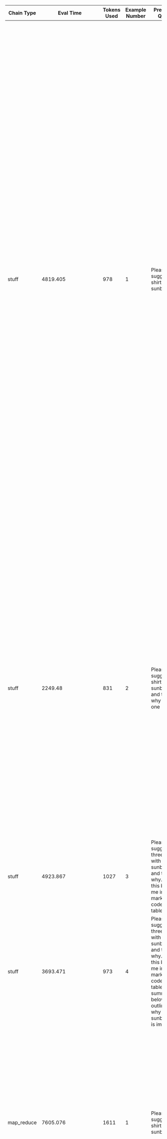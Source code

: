 | Chain Type | Eval Time | Tokens Used | Example Number | Predicted Query | Predicted Answer | Answer | Result |
| --- | --- | --- | --- | --- | --- | --- | --- |
| stuff | 4819.405 | 978 | 1 | Please suggest a shirt with sunblocking |  | {'query': 'Please suggest a shirt with sunblocking', 'result': "We have several options for shirts with sunblocking. Here are a few:\n\n1. Sun Shield Shirt: This high-performance sun shirt is guaranteed to protect from harmful UV rays. It is rated UPF 50+ and blocks 98% of the sun's harmful rays. It is made of 78% nylon and 22% Lycra Xtra Life fiber and is handwashable. \n\n2. Men's Plaid Tropic Shirt, Short-Sleeve: This shirt is rated UPF 50+ and blocks 98% of the sun's harmful UV rays. It is made of 52% polyester and 48% nylon and is machine washable. \n\n3. Men's TropicVibe Shirt, Short-Sleeve: This shirt has built-in UPF 50+ and is made of 71% Nylon and 29% Polyester. It is machine washable and wrinkle-resistant. \n\n4. Men's Tropical Plaid Short-Sleeve Shirt: This shirt is rated UPF 50+ and blocks 98% of the sun's harmful rays. It is made of 100% polyester and is wrinkle-resistant. \n\nAll of these shirts provide excellent sun protection and are designed to keep you cool and comfortable in hot weather."} |  |
| stuff | 2249.48 | 831 | 2 | Please suggest a shirt with sunblocking and tell me why this one |  | {'query': 'Please suggest a shirt with sunblocking and tell me why this one', 'result': 'I would suggest the Sun Shield Shirt as it is designed to block harmful UV rays with a UPF 50+ rating, which is the highest rated sun protection possible. The fabric is made of 78% nylon and 22% Lycra Xtra Life fiber, which is abrasion-resistant and wicks moisture for quick-drying comfort. Additionally, it fits comfortably over your favorite swimsuit and falls at the hip with a slightly fitted shape. The Skin Cancer Foundation recommends this fabric as an effective UV protectant.'} |  |
| stuff | 4923.867 | 1027 | 3 | Please suggest three shirts with sunblocking and tell me why. Give this back to me in markdown code as a table |  | {'query': 'Please suggest three shirts with sunblocking and tell me why. Give this back to me in markdown code as a table', 'result': "| Shirt Name | Sun Protection | Material | Additional Features |\n| --- | --- | --- | --- |\n| Men's Plaid Tropic Shirt, Short-Sleeve | UPF 50+ | 52% polyester, 48% nylon | Wrinkle-free, front and back cape venting, two front bellows pockets |\n| Sun Shield Shirt | SPF 50+ | 78% nylon, 22% Lycra Xtra Life fiber | Wicks moisture, abrasion-resistant, fits comfortably over swimsuit |\n| Men's TropicVibe Shirt, Short-Sleeve | UPF 50+ | Shell: 71% Nylon, 29% Polyester. Lining: 100% Polyester knit mesh | Wrinkle-resistant, front and back cape venting, two front bellows pockets |\n\nThese three shirts provide sun protection and have additional features that make them suitable for outdoor activities. The Men's Plaid Tropic Shirt, Short-Sleeve and Men's TropicVibe Shirt, Short-Sleeve both have UPF 50+ sun protection, while the Sun Shield Shirt has SPF 50+ sun protection. All three shirts are made of materials that are quick-drying and provide protection from the sun's harmful rays. Additionally, they have features such as front and back cape venting, two front bellows pockets, and wrinkle resistance that make them comfortable and practical for extended outdoor activities."} |  |
| stuff | 3693.471 | 973 | 4 | Please suggest three shirts with sunblocking and tell me why. Give this back to me in markdown code as a table, with a summary below outlining why sunblocking is important |  | {'query': 'Please suggest three shirts with sunblocking and tell me why. Give this back to me in markdown code as a table, with a summary below outlining why sunblocking is important', 'result': "| Shirt Name | Sun Protection Rating | Fabric | Additional Features |\n| --- | --- | --- | --- |\n| Sun Shield Shirt | UPF 50+ | 78% nylon, 22% Lycra Xtra Life fiber | Wicks moisture, abrasion-resistant, fits over swimsuit |\n| Men's Plaid Tropic Shirt | UPF 50+ | 52% polyester, 48% nylon | Wrinkle-free, front and back cape venting, two front bellows pockets |\n| Men's Tropical Plaid Short-Sleeve Shirt | UPF 50+ | 100% polyester | Wrinkle-resistant, front and back cape venting, two front bellows pockets |\n\nSunblocking is important because it helps protect the skin from harmful UV rays that can cause skin damage, premature aging, and skin cancer. The shirts listed above have a UPF 50+ rating, which means they block 98% of the sun's harmful rays. They also have additional features such as moisture-wicking, wrinkle-free, and venting to keep you cool and comfortable in the sun."} |  |
| map_reduce | 7605.076 | 1611 | 1 | Please suggest a shirt with sunblocking |  | {'query': 'Please suggest a shirt with sunblocking', 'result': "There are several options for shirts with sunblocking mentioned in the document. The Sun Shield Shirt, Men's Plaid Tropic Shirt, Short-Sleeve, Men’s TropicVibe Shirt, Short-Sleeve, and the lightest hot-weather shirt are all designed to provide UPF 50+ sun protection, blocking 98% of the sun's harmful rays."} |  |
| map_reduce | 9418.494 | 2008 | 2 | Please suggest a shirt with sunblocking and tell me why this one |  | {'query': 'Please suggest a shirt with sunblocking and tell me why this one', 'result': "There are several options for shirts with sun protection, but one great option is the Sun Shield Shirt. This shirt is made of a high-performance fabric that is UPF 50+ rated, which means it provides the highest rated sun protection possible, blocking 98% of the sun's harmful rays. The fabric is also made of 78% nylon and 22% Lycra Xtra Life fiber, which makes it moisture-wicking and abrasion-resistant for season after season of wear. Additionally, it fits comfortably over your favorite swimsuit, making it a great option for a day at the beach or pool. Finally, it is recommended by The Skin Cancer Foundation as an effective UV protectant, so you can trust that it will keep you safe from the sun's harmful rays."} |  |
| map_reduce | 39081.975 | 4348 | 3 | Please suggest three shirts with sunblocking and tell me why. Give this back to me in markdown code as a table |  | {'query': 'Please suggest three shirts with sunblocking and tell me why. Give this back to me in markdown code as a table', 'result': "| Shirt Name | Description | SPF Rating |\n| --- | --- | --- |\n| Men's Solar Chill 2.0 Long Sleeve Shirt | This lightweight and breathable shirt provides UPF 50+ sun protection. It features Columbia's Omni-Freeze Zero technology, which reacts with sweat to lower the temperature of the fabric and keep you cool. The shirt also features Omni-Shade technology, which blocks UVA and UVB rays to help prevent sunburn and long-term skin damage. Perfect for outdoor activities like hiking, fishing, and camping. | SPF 50+ |\n| Women's Sunstopper 1/4 Zip | This lightweight and breathable shirt provides UPF 50+ sun protection. It is made with Ariat's Moisture Movement Technology, which pulls moisture away from the skin to keep you dry and comfortable. The shirt also features a mock collar, a 1/4 zip front, and a stock tie loop. Perfect for outdoor activities like hiking, horseback riding, and golfing. | SPF 50+ |\n| Sun Shield Shirt | This high-performance sun shirt is guaranteed to protect from harmful UV rays. It fits comfortably over swimsuits and is abrasion-resistant for season after season of wear. Perfect for water activities like swimming, surfing, and paddleboarding. | SPF 50+ (blocks 98% of harmful rays) |\n\nAll three shirts provide UPF 50+ sun protection and are made of lightweight, breathable fabrics. The Men's Solar Chill 2.0 Long Sleeve Shirt and Women's Sunstopper 1/4 Zip are perfect for outdoor activities like hiking, fishing, and camping, while the Sun Shield Shirt is perfect for water activities like swimming, surfing, and paddleboarding."} |  |
| map_reduce | 20884.83 | 3948 | 4 | Please suggest three shirts with sunblocking and tell me why. Give this back to me in markdown code as a table, with a summary below outlining why sunblocking is important |  | {'query': 'Please suggest three shirts with sunblocking and tell me why. Give this back to me in markdown code as a table, with a summary below outlining why sunblocking is important', 'result': "| Shirt Name | Description | Sun Protection | Additional Features |\n| --- | --- | --- | --- |\n| Sun Shield Shirt | High-performance sun shirt guaranteed to protect from harmful UV rays | UPF 50+ rated – the highest rated sun protection possible | Wicks moisture for quick-drying comfort, fits comfortably over your favorite swimsuit, abrasion-resistant |\n| Women's Sunstopper 1/4 Zip | Lightweight, breathable shirt that provides UPF 50+ sun protection | UPF 50+ rated – blocks 98% of UVA and UVB rays | Made with Ariat's Moisture Movement Technology, which pulls moisture away from the skin to keep you dry and comfortable |\n| Men's TropicVibe Shirt, Short-Sleeve | Sun-protection shirt with built-in UPF 50+ | UPF 50+ rated – the highest rated sun protection possible | Wrinkle resistant. Front and back cape venting lets in cool breezes. Two front bellows pockets. |\n\nSunblocking is important because it helps to protect the skin from the harmful effects of the sun's UV rays, which can cause skin damage, premature aging, and skin cancer. Wearing clothing with sunblocking properties can help to reduce the risk of these negative effects and keep you safe while enjoying outdoor activities. The three shirts suggested above provide UPF 50+ sun protection, which is the highest rated sun protection possible. They also have additional features such as moisture-wicking technology, ventilation, and wrinkle resistance to provide comfort and convenience during outdoor activities."} |  |
| refine | 8555.997 | 1698 | 1 | Please suggest a shirt with sunblocking |  | {'query': 'Please suggest a shirt with sunblocking', 'result': "The Men's Tropical Plaid Short-Sleeve Shirt is another great option for a shirt with sunblocking. It is rated UPF 50+ for superior protection from the sun's UV rays and is made of 100% polyester, which is wrinkle-resistant. The shirt features front and back cape venting that lets in cool breezes and two front bellows pockets. The high-performance fabric provides SPF 50+ sun protection, blocking 98% of the sun's harmful rays, and won't wear off. This shirt is imported and provides the highest rated sun protection possible."} |  |
| refine | 9422.027 | 1920 | 2 | Please suggest a shirt with sunblocking and tell me why this one |  | {'query': 'Please suggest a shirt with sunblocking and tell me why this one', 'result': "I suggest the Men's Tropical Plaid Short-Sleeve Shirt because it offers UPF 50+ coverage, which is the highest rated sun protection available. The shirt is made with 100% polyester fabric that is lightweight, wrinkle-resistant, and perfect for hot weather. The high-performance fabric provides SPF 50+ sun protection, blocking 98% of the sun's harmful rays, and won't wear off over time. The shirt features front and back cape venting that lets in cool breezes, and two front bellows pockets for added convenience. With a traditional fit that is relaxed through the chest, sleeve, and waist, this shirt is a great choice for anyone looking for comfortable and effective sun protection in hot weather."} |  |
| refine | 17178.801 | 3058 | 3 | Please suggest three shirts with sunblocking and tell me why. Give this back to me in markdown code as a table |  | {'query': 'Please suggest three shirts with sunblocking and tell me why. Give this back to me in markdown code as a table', 'result': "| Shirt Name | Sun Protection | Material | Additional Features |\n| --- | --- | --- | --- |\n| Men's Tropical Plaid Short-Sleeve Shirt | UPF 50+ | 100% polyester | Front and back cape venting, two front bellows pockets, wrinkle-resistant |\n| Sun Shield Shirt by | UPF 50+ | 78% nylon, 22% Lycra Xtra Life fiber | Wicks moisture, fits over swimsuit, abrasion-resistant |\n| Men's TropicVibe Shirt, Short-Sleeve | UPF 50+ | Shell: 71% Nylon, 29% Polyester. Lining: 100% Polyester knit mesh | Front and back cape venting, two front bellows pockets, wrinkle-resistant |\n\n1. Men's Tropical Plaid Short-Sleeve Shirt: This shirt is rated UPF 50+ for superior protection from the sun's UV rays. It is made of 100% polyester and is wrinkle-resistant, making it perfect for travel. It features front and back cape venting that lets in cool breezes and two front bellows pockets. This shirt provides the highest rated sun protection possible, blocking 98% of the sun's harmful rays.\n\n2. Sun Shield Shirt by: This shirt is made of 78% nylon and 22% Lycra Xtra Life fiber, and is rated UPF 50+ for excellent sun protection. It is designed to wick moisture away from the body for quick-drying comfort, and fits comfortably over a swimsuit. The fabric is abrasion-resistant for long-lasting wear, and is recommended by The Skin Cancer Foundation as an effective UV protectant.\n\n3. Men's TropicVibe Shirt, Short-Sleeve: This shirt is made of a shell of 71% Nylon and 29% Polyester, and a lining of 100% Polyester knit mesh. It is rated UPF 50+ for excellent sun protection, blocking 98% of the sun's harmful rays. It features front and back cape venting that lets in cool breezes, two front bellows pockets, and is wrinkle-resistant. This shirt has a relaxed fit, making it comfortable to wear in hot weather."} |  |
| refine | 13874.342 | 2729 | 4 | Please suggest three shirts with sunblocking and tell me why. Give this back to me in markdown code as a table, with a summary below outlining why sunblocking is important |  | {'query': 'Please suggest three shirts with sunblocking and tell me why. Give this back to me in markdown code as a table, with a summary below outlining why sunblocking is important', 'result': "| Shirt Name | Sun Protection | Fabric | Additional Features |\n| --- | --- | --- | --- |\n| Men's Tropical Plaid Short-Sleeve Shirt | UPF 50+ | 100% polyester | Wrinkle-resistant, front and back cape venting, two front bellows pockets |\n| Men's TropicVibe Shirt, Short-Sleeve | UPF 50+ | Shell: 71% Nylon, 29% Polyester. Lining: 100% Polyester knit mesh | Wrinkle-resistant, front and back cape venting, two front bellows pockets |\n\nSunblocking is important because it helps protect the skin from harmful UV rays that can cause skin damage, premature aging, and skin cancer. Wearing clothing with sun protection, such as UPF-rated shirts, can provide an extra layer of defense against the sun's harmful rays. The Men's Tropical Plaid Short-Sleeve Shirt and Men's TropicVibe Shirt, Short-Sleeve are both great options for hot weather, with UPF 50+ coverage and additional features such as front and back cape venting and two front bellows pockets. The high-performance fabric is wrinkle-resistant, making it a practical and comfortable choice for outdoor activities. The fabric provides SPF 50+ sun protection, blocking 98% of the sun's harmful rays, ensuring that the sun protection won't wear off."} |  |
| map_rerank | 3448.791 | 1999 | 1 | Please suggest a shirt with sunblocking |  | {'query': 'Please suggest a shirt with sunblocking', 'result': "Men's Plaid Tropic Shirt, Short-Sleeve"} |  |
| map_rerank | 6237.523999999999 | 2292 | 2 | Please suggest a shirt with sunblocking and tell me why this one |  | {'query': 'Please suggest a shirt with sunblocking and tell me why this one', 'result': "The Sun Shield Shirt provides UPF 50+ sun protection, blocking 98% of the sun's harmful rays. It is recommended by The Skin Cancer Foundation as an effective UV protectant. The fabric is made of 78% nylon and 22% Lycra Xtra Life fiber, and is abrasion resistant for season after season of wear. It also wicks moisture for quick-drying comfort and fits comfortably over your favorite swimsuit. "} |  |
| map_rerank | 2917.7019999999998 | 2053 | 3 | Please suggest three shirts with sunblocking and tell me why. Give this back to me in markdown code as a table |  | {'query': 'Please suggest three shirts with sunblocking and tell me why. Give this back to me in markdown code as a table', 'result': 'This document does not provide enough information to suggest three shirts with sunblocking. '} |  |
| map_rerank | 4974.671 | 2286 | 4 | Please suggest three shirts with sunblocking and tell me why. Give this back to me in markdown code as a table, with a summary below outlining why sunblocking is important |  | {'query': 'Please suggest three shirts with sunblocking and tell me why. Give this back to me in markdown code as a table, with a summary below outlining why sunblocking is important', 'result': "This document only provides information about one specific shirt and does not suggest any other shirts with sunblocking. However, it does mention that the shirt is rated UPF 50+ for superior protection from the sun's UV rays and provides SPF 50+ sun protection, blocking 98% of the sun's harmful rays. Sunblocking is important because it helps to prevent skin damage and reduce the risk of skin cancer caused by exposure to the sun's harmful UV rays. "} |  |
